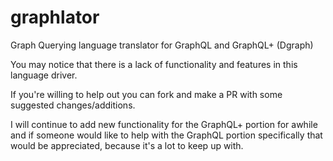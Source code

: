 # graphlator

Graph Querying language translator for GraphQL and GraphQL+ (Dgraph)

You may notice that there is a lack of functionality and features in this language driver.

If you're willing to help out you can fork and make a PR with some suggested changes/additions.

I will continue to add new functionality for the GraphQL+ portion for awhile and if someone would like to help with the GraphQL portion specifically that would be appreciated, because it's a lot to keep up with.
